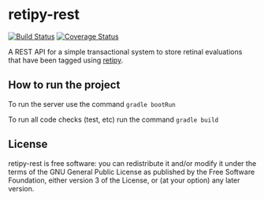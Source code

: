 retipy-rest
===========
[![Build Status](https://travis-ci.org/alevalv/retipy-rest.svg?branch=master)](https://travis-ci.org/alevalv/retipy-rest)
[![Coverage Status](https://codecov.io/gh/alevalv/retipy-rest/branch/master/graph/badge.svg)](https://codecov.io/gh/alevalv/retipy-rest)

A REST API for a simple transactional system to store retinal evaluations that have been tagged using [retipy](https://github.com/alevalv/retipy).

How to run the project
----------------------
To run the server use the command `gradle bootRun`

To run all code checks (test, etc) run the command `gradle build`

License
-------
retipy-rest is free software: you can redistribute it and/or modify
it under the terms of the GNU General Public License as published by
the Free Software Foundation, either version 3 of the License, or
(at your option) any later version.